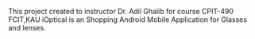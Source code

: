 This project created to instructor Dr. Adil Ghalib for course CPIT-490 FCIT,KAU
iOptical is an Shopping Android Mobile Application for Glasses and lenses.
